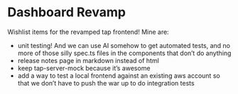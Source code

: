 # Dashboard Revamp

Wishlist items for the revamped tap frontend! Mine are:
- unit testing! And we can use AI somehow to get automated tests, and no more of those silly spec.ts files in the components that don’t do anything
- release notes page in markdown instead of html
- keep tap-server-mock because it’s awesome
- add a way to test a local frontend against an existing aws account so that we don’t have to push the war up to do integration tests